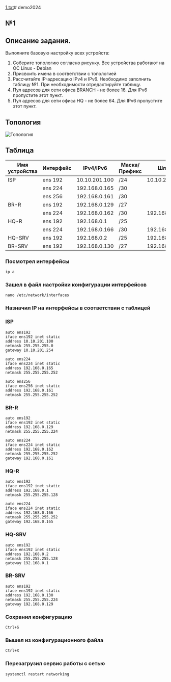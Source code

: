 [1.txt](https://github.com/Danis3124234/Demo2024/files/13349106/1.txt)# demo2024

## №1

## Описание задания.
Выполните базовую настройку всех устройств:

1) Соберите топологию согласно рисунку. Все устройства работают на OC Linux - Debian
2) Присвоить имена в соответствии с топологией
3) Рассчитайте IP-адресацию IPv4 и IPv6. Необходимо заполнить таблицу №1. При необходимости отредактируйте таблицу.
4) Пул адресов для сети офиса BRANCH - не более 16. Для IPv6 пропустите этот пункт.
5) Пул адресов для сети офиса HQ - не более 64. Для IPv6 пропустите этот пункт.

## Топология
![Топология]()
## Таблица
| Имя устройства | Интерфейс | IPv4/IPv6 | Маска/Префикс | Шлюз |
| ------------- | ------------- | ------------- | ------------- | ------------- | 
| ISP | ens 192 | 10.10.201.100 | /24 | 10.10.201.254|
| | ens 224 | 192.168.0.165 | /30 | |
| | ens 256 | 192.168.0.161 | /30 | |
| BR-R | ens 192 | 192.168.0.129 | /27 | |
| | ens 224 | 192.168.0.162 | /30 | 192.168.0.161 |
| HQ-R | ens 192 | 192.168.0.1 | /25 | |
| | ens 224 | 192.168.0.166 | /30 | 192.168.0.165 |
| HQ-SRV | ens 192 | 192.168.0.2 | /25 | 192.168.0.1 |
| BR-SRV | ens 192 | 192.168.0.130 | /27 |192.168.0.129 |

### Посмотрел интерфейсы
```
ip a
```
### Зашел в файл настройки конфигурации интерфейсов
```
nano /etc/network/interfaces
```
### Назначил IP на интерфейсы в соответствии с таблицей
### ISP
```
auto ens192
iface ens192 inet static
address 10.10.201.100
netmask 255.255.255.0
gateway 10.10.201.254

auto ens224
iface ens224 inet static
address 192.168.0.165
netmask 255.255.255.252

auto ens256 
iface ens256 inet static
address 192.168.0.161
netmask 255.255.255.252
```
### BR-R
```
auto ens192
iface ens192 inet static
address 192.168.0.129
netmask 255.255.255.224

auto ens224
iface ens224 inet static
address 192.168.0.162
netmask 255.255.255.252
gateway 192.168.0.161
```
### HQ-R
```
auto ens192
iface ens192 inet static
address 192.168.0.1
netmask 255.255.255.128

auto ens224
iface ens224 inet static
address 192.168.0.166
netmask 255.255.255.252
gateway 192.168.0.165
```
### HQ-SRV
```
auto ens192
iface ens192 inet static
address 192.168.0.2
netmask 255.255.255.128
gateway 192.168.0.1
```
### BR-SRV
```
auto ens192
iface ens192 inet static
address 192.168.0.130
netmask 255.255.255.224
gateway 192.168.0.129
```
### Сохранил конфигурацию
```
Ctrl+S
```
### Вышел из конфигурационного файла
```
Ctrl+X
```
### Перезагрузил сервис работы с сетью
```
systemctl restart networking
```
